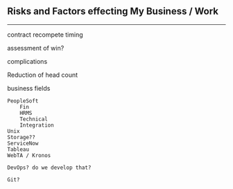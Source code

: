 
## Risks and Factors effecting My Business / Work
---


contract recompete timing

assessment of win?

complications

Reduction of head count

business fields

    PeopleSoft
        Fin
        HRMS
        Technical
        Integration
    Unix 
    Storage??
    ServiceNow
    Tableau
    WebTA / Kronos

    DevOps? do we develop that?

    Git?

